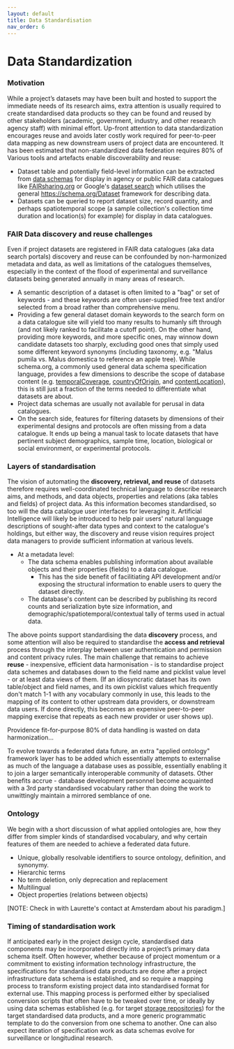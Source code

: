 ```yaml
---
layout: default
title: Data Standardisation
nav_order: 6
---
```


# Data Standardization
### Motivation

While a project’s datasets may have been built and hosted to support the immediate needs of its research aims, extra attention is usually required to create standardised data products so they can be found and reused by other stakeholders (academic, government, industry, and other research agency staff) with minimal effort. Up-front attention to data standardization encourages reuse and avoids later costly work required for peer-to-peer data mapping as new downstream users of project data are encountered.  It has been estimated that non-standardized data federation requires 80% of   Various tools and artefacts enable discoverability and reuse:

* Dataset table and potentially field-level information can be extracted from [data schemas](https://github.com/ClimateSmartAgCollab/Documentation-en/blob/main/docs/Data_Documentation/schemas.md) for display in agency or public FAIR data catalogues like [FAIRsharing.org](https://fairsharing.org/) or Google's [dataset search](https://datasetsearch.research.google.com/) which utilises the general https://schema.org/Dataset framework for describing data. 
* Datasets can be queried to report dataset size, record quantity, and perhaps spatiotemporal scope (a sample collection's collection time duration and location(s) for example) for display in data catalogues.

### FAIR Data discovery and reuse challenges

Even if project datasets are registered in FAIR data catalogues (aka data search portals) discovery and reuse can be confounded by non-harmonized metadata and data, as well as limitations of the catalogues themselves, especially in the context of the flood of experimental and surveillance datasets being generated annually in many areas of research.

* A semantic description of a dataset is often limited to a "bag" or set of keywords - and these keywords are often user-supplied free text and/or selected from a broad rather than comprehensive menu.
* Providing a few general dataset domain keywords to the search form on a data catalogue site will yield too many results to humanly sift through (and not likely ranked to facilitate a cutoff point).  On the other hand, providing more keywords, and more specific ones, may winnow down candidate datasets too sharply, excluding good ones that simply used some different keyword synonyms (including taxonomy, e.g. "Malus pumila vs. Malus domestica to reference an apple tree).  While schema.org, a commonly used general data schema specification language, provides a few dimensions to describe the scope of database content (e.g. [temporalCoverage](https://schema.org/temporalCoverage), [countryOfOrigin](https://schema.org/countryOfOrigin), and 
[contentLocation](https://schema.org/contentLocation)), this is still just a fraction of the terms needed to differentiate what datasets are about.
* Project data schemas are usually not available for perusal in data catalogues.   
* On the search side, features for filtering datasets by dimensions of their experimental designs and protocols are often missing from a data catalogue.  It ends up being a manual task to locate datasets that have pertinent subject demographics, sample time, location, biological or social environment, or experimental protocols.

### Layers of standardisation

The vision of automating the **discovery, retrieval, and reuse** of datasets therefore requires well-coordinated technical language to describe research aims, and methods, and data objects, properties and relations (aka tables and fields) of project data.  As this information becomes standardised, so too will the data catalogue user interfaces for leveraging it.  Artificial Intelligence will likely be introduced to help pair users' natural language descriptions of sought-after data types and context to the catalogue's holdings, but either way, the discovery and reuse vision requires project data managers to provide sufficient information at various levels.

* At a metadata level:
  * The data schema enables publishing information about available objects and their properties (fields) to a data catalogue.
    * This has the side benefit of facilitiating API development and/or exposing the structural information to enable users to query the dataset directly.
  * The database's content can be described by publishing its record counts and serialization byte size information, and demographic/spatiotemporal/contextual tally of terms used in actual data.

The above points support standardising the data **discovery** process, and some attention will also be required to standardise the **access and retrieval** process through the interplay between user authentication and permission and content privacy rules.  The main challenge that remains to achieve **reuse** - inexpensive, efficient data harmonisation - is to standardise project data schemes and databases down to the field name and picklist value level - or at least data views of them.  (If an idiosyncratic dataset has its own table/object and field names, and its own picklist values which frequently don't match 1-1 with any vocabulary commonly in use, this leads to the mapping of its content to other upstream data providers, or downstream data users.  If done directly, this becomes an expensive peer-to-peer mapping exercise that repeats as each new provider or user shows up).

Providence fit-for-purpose
80% of data handling is wasted on data harmonization...

To evolve towards a federated data future, an extra "applied ontology" framework layer has to be added which essentially attempts to externalise as much of the language a database uses as possible, essentially enabling it to join a larger semantically interoperable community of datasets.  Other benefits accrue - database development personnel become acquainted with a 3rd party standardised vocabulary rather than doing the work to unwittingly maintain a mirrored semblance of one.

### Ontology

We begin with a short discussion of what applied ontologies are, how they differ from simpler kinds of standardised vocabulary, and why certain features of them are needed to achieve a federated data future.

* Unique, globally resolvable identifiers to source ontology, definition, and synonymy.
* Hierarchic terms
* No term deletion, only deprecation and replacement
* Multilingual
* Object properties (relations between objects)
 
[NOTE: Check in with Laurette's contact at Amsterdam about his paradigm.]

### Timing of standardisation work

If anticipated early in the project design cycle, standardised data components may be incorporated directly into a project’s primary data schema itself. Often however, whether because of project momentum or a commitment to existing information technology infrastructure, the specifications for standardised data products are done after a project infrastructure data schema is established, and so require a mapping process to transform existing project data into standardised format for external use. This mapping process is performed either by specialised conversion scripts that often have to be tweaked over time, or ideally by using data schemas established (e.g. for target [storage repositories](https://github.com/ClimateSmartAgCollab/Documentation-en/blob/main/docs/storage/index.md)) for the target standardised data products, and a more generic programmatic template to do the conversion from one schema to another. One can also expect iteration of specification work as data schemas evolve for surveillance or longitudinal research.

